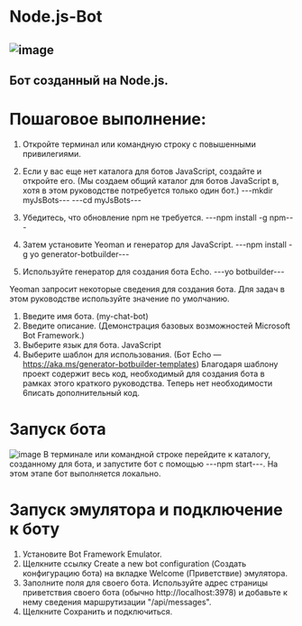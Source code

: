 # Node.js-Bot
![image](https://user-images.githubusercontent.com/44378669/72207239-2bab0600-34a8-11ea-9d93-44c88a51c208.png)
---------------------------
Бот созданный на Node.js. 
---------------------------
# Пошаговое выполнение:
1. Откройте терминал или командную строку с повышенными привилегиями.
2. Если у вас еще нет каталога для ботов JavaScript, создайте и откройте его. (Мы создаем общий каталог для ботов JavaScript в, хотя в этом руководстве потребуется только один бот.)
---mkdir myJsBots---
---cd myJsBots---

3. Убедитесь, что обновление npm не требуется.
---npm install -g npm---
4. Затем установите Yeoman и генератор для JavaScript.
---npm install -g yo generator-botbuilder---
5. Используйте генератор для создания бота Echo.
---yo botbuilder---

Yeoman запросит некоторые сведения для создания бота. Для задач в этом руководстве используйте значение по умолчанию.
1) Введите имя бота. (my-chat-bot)
2) Введите описание. (Демонстрация базовых возможностей Microsoft Bot Framework.)
3) Выберите язык для бота. JavaScript
4) Выберите шаблон для использования. (Бот Echo — https://aka.ms/generator-botbuilder-templates)
Благодаря шаблону проект содержит весь код, необходимый для создания бота в рамках этого краткого руководства. Теперь нет необходимости 6писать дополнительный код.

# Запуск бота
![image](https://user-images.githubusercontent.com/44378669/72207471-92312380-34aa-11ea-8b07-3fb040d278be.png)
В терминале или командной строке перейдите к каталогу, созданному для бота, и запустите бот с помощью ---npm start---. На этом этапе бот выполняется локально.
# Запуск эмулятора и подключение к боту
1. Установите Bot Framework Emulator.
2. Щелкните ссылку Create a new bot configuration (Создать конфигурацию бота) на вкладке Welcome (Приветствие) эмулятора.
3. Заполните поля для своего бота. Используйте адрес страницы приветствия своего бота (обычно http://localhost:3978) и добавьте к нему сведения маршрутизации "/api/messages".
4. Щелкните Сохранить и подключиться.
